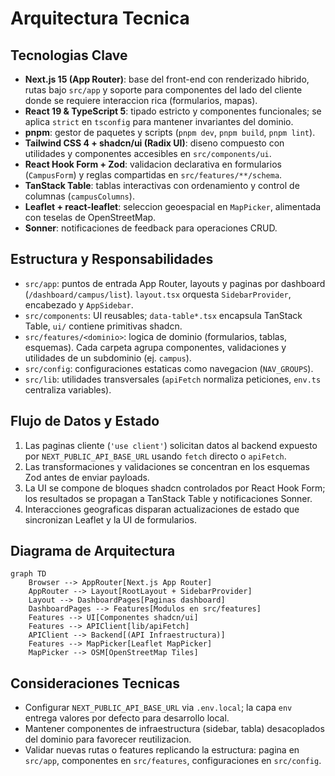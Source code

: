 # Arquitectura Tecnica

## Tecnologias Clave
- **Next.js 15 (App Router)**: base del front-end con renderizado hibrido, rutas bajo `src/app` y soporte para componentes del lado del cliente donde se requiere interaccion rica (formularios, mapas).
- **React 19 & TypeScript 5**: tipado estricto y componentes funcionales; se aplica `strict` en `tsconfig` para mantener invariantes del dominio.
- **pnpm**: gestor de paquetes y scripts (`pnpm dev`, `pnpm build`, `pnpm lint`).
- **Tailwind CSS 4 + shadcn/ui (Radix UI)**: diseno compuesto con utilidades y componentes accesibles en `src/components/ui`.
- **React Hook Form + Zod**: validacion declarativa en formularios (`CampusForm`) y reglas compartidas en `src/features/**/schema`.
- **TanStack Table**: tablas interactivas con ordenamiento y control de columnas (`campusColumns`).
- **Leaflet + react-leaflet**: seleccion geoespacial en `MapPicker`, alimentada con teselas de OpenStreetMap.
- **Sonner**: notificaciones de feedback para operaciones CRUD.

## Estructura y Responsabilidades
- `src/app`: puntos de entrada App Router, layouts y paginas por dashboard (`/dashboard/campus/list`). `layout.tsx` orquesta `SidebarProvider`, encabezado y `AppSidebar`.
- `src/components`: UI reusables; `data-table*.tsx` encapsula TanStack Table, `ui/` contiene primitivas shadcn.
- `src/features/<dominio>`: logica de dominio (formularios, tablas, esquemas). Cada carpeta agrupa componentes, validaciones y utilidades de un subdominio (ej. `campus`).
- `src/config`: configuraciones estaticas como navegacion (`NAV_GROUPS`).
- `src/lib`: utilidades transversales (`apiFetch` normaliza peticiones, `env.ts` centraliza variables).

## Flujo de Datos y Estado
1. Las paginas cliente (`'use client'`) solicitan datos al backend expuesto por `NEXT_PUBLIC_API_BASE_URL` usando `fetch` directo o `apiFetch`.
2. Las transformaciones y validaciones se concentran en los esquemas Zod antes de enviar payloads.
3. La UI se compone de bloques shadcn controlados por React Hook Form; los resultados se propagan a TanStack Table y notificaciones Sonner.
4. Interacciones geograficas disparan actualizaciones de estado que sincronizan Leaflet y la UI de formularios.

## Diagrama de Arquitectura
```mermaid
graph TD
    Browser --> AppRouter[Next.js App Router]
    AppRouter --> Layout[RootLayout + SidebarProvider]
    Layout --> DashboardPages[Paginas dashboard]
    DashboardPages --> Features[Modulos en src/features]
    Features --> UI[Componentes shadcn/ui]
    Features --> APIClient[lib/apiFetch]
    APIClient --> Backend[(API Infraestructura)]
    Features --> MapPicker[Leaflet MapPicker]
    MapPicker --> OSM[OpenStreetMap Tiles]
```

## Consideraciones Tecnicas
- Configurar `NEXT_PUBLIC_API_BASE_URL` via `.env.local`; la capa `env` entrega valores por defecto para desarrollo local.
- Mantener componentes de infraestructura (sidebar, tabla) desacoplados del dominio para favorecer reutilizacion.
- Validar nuevas rutas o features replicando la estructura: pagina en `src/app`, componentes en `src/features`, configuraciones en `src/config`.
